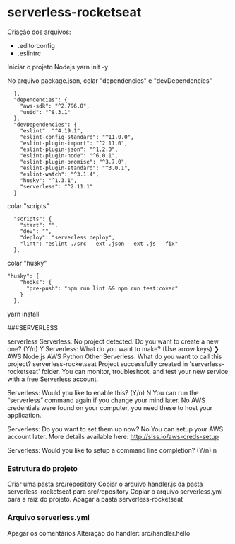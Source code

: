 # serverless-rocketseat


Criação dos arquivos:
 - .editorconfig
 - .eslintrc


Iniciar o projeto Nodejs
yarn init -y

No arquivo package.json, colar "dependencies" e "devDependencies"
```
  },
  "dependencies": {
    "aws-sdk": "^2.796.0",
    "uuid": "^8.3.1"
  },
  "devDependencies": {
    "eslint": "^4.19.1",
    "eslint-config-standard": "^11.0.0",
    "eslint-plugin-import": "^2.11.0",
    "eslint-plugin-json": "^1.2.0",
    "eslint-plugin-node": "^6.0.1",
    "eslint-plugin-promise": "^3.7.0",
    "eslint-plugin-standard": "^3.0.1",
    "eslint-watch": "^3.1.4",
    "husky": "^1.3.1",
    "serverless": "^2.11.1"
  }
```
colar "scripts"
```
  "scripts": {
    "start": "",
    "dev": "",
    "deploy": "serverless deploy",
    "lint": "eslint ./src --ext .json --ext .js --fix"
  },
```

colar "husky"
```
"husky": {
    "hooks": {
      "pre-push": "npm run lint && npm run test:cover"
    }
  },
```

yarn install

###SERVERLESS

serverless
Serverless: No project detected. Do you want to create a new one? (Y/n) Y
Serverless: What do you want to make? (Use arrow keys)
❯ AWS Node.js 
  AWS Python 
  Other 
Serverless: What do you want to call this project? serverless-rocketseat
Project successfully created in 'serverless-rocketseat' folder.
You can monitor, troubleshoot, and test your new service with a free Serverless account.

Serverless: Would you like to enable this? (Y/n) N
You can run the “serverless” command again if you change your mind later.
No AWS credentials were found on your computer, you need these to host your application.

Serverless: Do you want to set them up now? No
You can setup your AWS account later. More details available here:
  http://slss.io/aws-creds-setup

Serverless: Would you like to setup a command line <tab> completion? (Y/n) n

### Estrutura do projeto
Criar uma pasta src/repository
Copiar o arquivo handler.js da pasta serverless-rocketseat para src/repository
Copiar o arquivo serverless.yml para a raiz do projeto.
Apagar a pasta serverless-rocketseat

### Arquivo serverless.yml
Apagar os comentários
Alteração do handler: src/handler.hello



